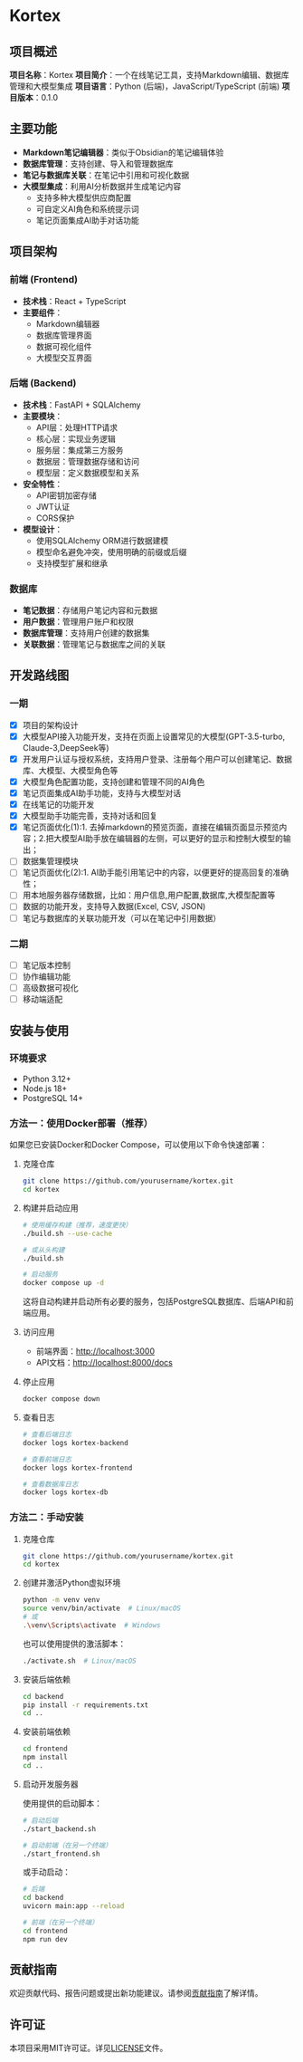 # Kortex

## 项目概述

**项目名称**：Kortex
**项目简介**：一个在线笔记工具，支持Markdown编辑、数据库管理和大模型集成
**项目语言**：Python (后端)，JavaScript/TypeScript (前端)
**项目版本**：0.1.0

## 主要功能

- **Markdown笔记编辑器**：类似于Obsidian的笔记编辑体验
- **数据库管理**：支持创建、导入和管理数据库
- **笔记与数据库关联**：在笔记中引用和可视化数据
- **大模型集成**：利用AI分析数据并生成笔记内容
  - 支持多种大模型供应商配置
  - 可自定义AI角色和系统提示词
  - 笔记页面集成AI助手对话功能

## 项目架构

### 前端 (Frontend)

- **技术栈**：React + TypeScript
- **主要组件**：
  - Markdown编辑器
  - 数据库管理界面
  - 数据可视化组件
  - 大模型交互界面

### 后端 (Backend)

- **技术栈**：FastAPI + SQLAlchemy
- **主要模块**：
  - API层：处理HTTP请求
  - 核心层：实现业务逻辑
  - 服务层：集成第三方服务
  - 数据层：管理数据存储和访问
  - 模型层：定义数据模型和关系
- **安全特性**：
  - API密钥加密存储
  - JWT认证
  - CORS保护
- **模型设计**：
  - 使用SQLAlchemy ORM进行数据建模
  - 模型命名避免冲突，使用明确的前缀或后缀
  - 支持模型扩展和继承

### 数据库

- **笔记数据**：存储用户笔记内容和元数据
- **用户数据**：管理用户账户和权限
- **数据库管理**：支持用户创建的数据集
- **关联数据**：管理笔记与数据库之间的关联

## 开发路线图

### 一期

- [x] 项目的架构设计
- [x] 大模型API接入功能开发，支持在页面上设置常见的大模型(GPT-3.5-turbo, Claude-3,DeepSeek等)
- [x] 开发用户认证与授权系统，支持用户登录、注册每个用户可以创建笔记、数据库、大模型、大模型角色等
- [x] 大模型角色配置功能，支持创建和管理不同的AI角色
- [x] 笔记页面集成AI助手功能，支持与大模型对话
- [x] 在线笔记的功能开发
- [x] 大模型助手功能完善，支持对话和回复
- [x] 笔记页面优化(1):1. 去掉markdown的预览页面，直接在编辑页面显示预览内容；2.把大模型AI助手放在编辑器的左侧，可以更好的显示和控制大模型的输出； 
- [ ] 数据集管理模块
- [ ] 笔记页面优化(2):1. AI助手能引用笔记中的内容，以便更好的提高回复的准确性；
- [ ] 用本地服务器存储数据，比如：用户信息,用户配置,数据库,大模型配置等
- [ ] 数据的功能开发，支持导入数据(Excel, CSV, JSON)
- [ ] 笔记与数据库的关联功能开发（可以在笔记中引用数据）

### 二期

- [ ] 笔记版本控制
- [ ] 协作编辑功能
- [ ] 高级数据可视化
- [ ] 移动端适配

## 安装与使用

### 环境要求

- Python 3.12+
- Node.js 18+
- PostgreSQL 14+

### 方法一：使用Docker部署（推荐）

如果您已安装Docker和Docker Compose，可以使用以下命令快速部署：

1. 克隆仓库

   ```bash
   git clone https://github.com/yourusername/kortex.git
   cd kortex
   ```

2. 构建并启动应用

   ```bash
   # 使用缓存构建（推荐，速度更快）
   ./build.sh --use-cache

   # 或从头构建
   ./build.sh

   # 启动服务
   docker compose up -d
   ```

   这将自动构建并启动所有必要的服务，包括PostgreSQL数据库、后端API和前端应用。

3. 访问应用

   - 前端界面：[http://localhost:3000](http://localhost:3000)
   - API文档：[http://localhost:8000/docs](http://localhost:8000/docs)

4. 停止应用

   ```bash
   docker compose down
   ```

5. 查看日志

   ```bash
   # 查看后端日志
   docker logs kortex-backend

   # 查看前端日志
   docker logs kortex-frontend

   # 查看数据库日志
   docker logs kortex-db
   ```

### 方法二：手动安装

1. 克隆仓库

   ```bash
   git clone https://github.com/yourusername/kortex.git
   cd kortex
   ```

2. 创建并激活Python虚拟环境

   ```bash
   python -m venv venv
   source venv/bin/activate  # Linux/macOS
   # 或
   .\venv\Scripts\activate  # Windows
   ```

   也可以使用提供的激活脚本：

   ```bash
   ./activate.sh  # Linux/macOS
   ```

3. 安装后端依赖

   ```bash
   cd backend
   pip install -r requirements.txt
   cd ..
   ```

4. 安装前端依赖

   ```bash
   cd frontend
   npm install
   cd ..
   ```

5. 启动开发服务器

   使用提供的启动脚本：

   ```bash
   # 启动后端
   ./start_backend.sh

   # 启动前端（在另一个终端）
   ./start_frontend.sh
   ```

   或手动启动：

   ```bash
   # 后端
   cd backend
   uvicorn main:app --reload

   # 前端（在另一个终端）
   cd frontend
   npm run dev
   ```

## 贡献指南

欢迎贡献代码、报告问题或提出新功能建议。请参阅[贡献指南](docs/CONTRIBUTING.md)了解详情。

## 许可证

本项目采用MIT许可证。详见[LICENSE](LICENSE)文件。

